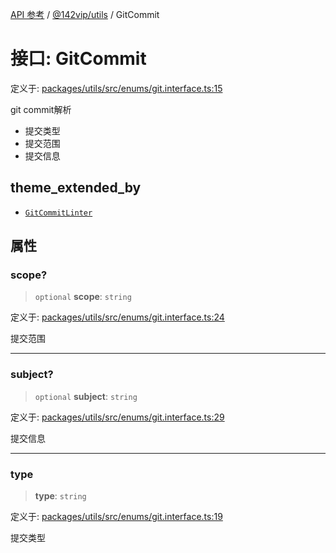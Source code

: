 [API 参考](../wiki/Home) / [@142vip/utils](../wiki/@142vip.utils) / GitCommit

# 接口: GitCommit

定义于: [packages/utils/src/enums/git.interface.ts:15](https://github.com/142vip/core-x/blob/567cadf3a9f5104aada595325cfb94d08a88f92f/packages/utils/src/enums/git.interface.ts#L15)

git commit解析
- 提交类型
- 提交范围
- 提交信息

## theme_extended_by

- [`GitCommitLinter`](../wiki/@142vip.commit-linter.%E6%8E%A5%E5%8F%A3.GitCommitLinter)

## 属性

### scope?

> `optional` **scope**: `string`

定义于: [packages/utils/src/enums/git.interface.ts:24](https://github.com/142vip/core-x/blob/567cadf3a9f5104aada595325cfb94d08a88f92f/packages/utils/src/enums/git.interface.ts#L24)

提交范围

***

### subject?

> `optional` **subject**: `string`

定义于: [packages/utils/src/enums/git.interface.ts:29](https://github.com/142vip/core-x/blob/567cadf3a9f5104aada595325cfb94d08a88f92f/packages/utils/src/enums/git.interface.ts#L29)

提交信息

***

### type

> **type**: `string`

定义于: [packages/utils/src/enums/git.interface.ts:19](https://github.com/142vip/core-x/blob/567cadf3a9f5104aada595325cfb94d08a88f92f/packages/utils/src/enums/git.interface.ts#L19)

提交类型
